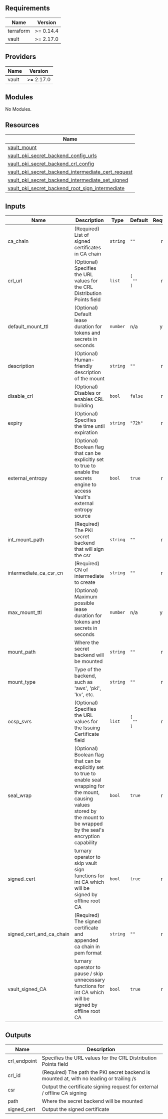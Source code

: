 ## Requirements

| Name | Version |
|------|---------|
| terraform | >= 0.14.4 |
| vault | >= 2.17.0 |

## Providers

| Name | Version |
|------|---------|
| vault | >= 2.17.0 |

## Modules

No Modules.

## Resources

| Name |
|------|
| [vault_mount](https://registry.terraform.io/providers/hashicorp/vault/latest/docs/resources/mount) |
| [vault_pki_secret_backend_config_urls](https://registry.terraform.io/providers/hashicorp/vault/latest/docs/resources/pki_secret_backend_config_urls) |
| [vault_pki_secret_backend_crl_config](https://registry.terraform.io/providers/hashicorp/vault/latest/docs/resources/pki_secret_backend_crl_config) |
| [vault_pki_secret_backend_intermediate_cert_request](https://registry.terraform.io/providers/hashicorp/vault/latest/docs/resources/pki_secret_backend_intermediate_cert_request) |
| [vault_pki_secret_backend_intermediate_set_signed](https://registry.terraform.io/providers/hashicorp/vault/latest/docs/resources/pki_secret_backend_intermediate_set_signed) |
| [vault_pki_secret_backend_root_sign_intermediate](https://registry.terraform.io/providers/hashicorp/vault/latest/docs/resources/pki_secret_backend_root_sign_intermediate) |

## Inputs

| Name | Description | Type | Default | Required |
|------|-------------|------|---------|:--------:|
| ca\_chain | (Required) List of signed certificates in CA chain | `string` | `""` | no |
| crl\_url | (Optional) Specifies the URL values for the CRL Distribution Points field | `list` | <pre>[<br>  ""<br>]</pre> | no |
| default\_mount\_ttl | (Optional) Default lease duration for tokens and secrets in seconds | `number` | n/a | yes |
| description | (Optional) Human-friendly description of the mount | `string` | `""` | no |
| disable\_crl | (Optional) Disables or enables CRL building | `bool` | `false` | no |
| expiry | (Optional) Specifies the time until expiration | `string` | `"72h"` | no |
| external\_entropy | (Optional) Boolean flag that can be explicitly set to true to enable the secrets engine to access Vault's external entropy source | `bool` | `true` | no |
| int\_mount\_path | (Required) The PKI secret backend that will sign the csr | `string` | `""` | no |
| intermediate\_ca\_csr\_cn | (Required) CN of intermediate to create | `string` | `""` | no |
| max\_mount\_ttl | (Optional) Maximum possible lease duration for tokens and secrets in seconds | `number` | n/a | yes |
| mount\_path | Where the secret backend will be mounted | `string` | `""` | no |
| mount\_type | Type of the backend, such as 'aws', 'pki', 'kv', etc. | `string` | `""` | no |
| ocsp\_svrs | (Optional) Specifies the URL values for the Issuing Certificate field | `list` | <pre>[<br>  ""<br>]</pre> | no |
| seal\_wrap | (Optional) Boolean flag that can be explicitly set to true to enable seal wrapping for the mount, causing values stored by the mount to be wrapped by the seal's encryption capability | `bool` | `true` | no |
| signed\_cert | turnary operator to skip vault sign functions for int CA which will be signed by offline root CA | `bool` | `true` | no |
| signed\_cert\_and\_ca\_chain | (Required) The signed certificate and appended ca chain in pem format | `string` | `""` | no |
| vault\_signed\_CA | turnary operator to pause / skip unnecessary functions for int CA which will be signed by offline root CA | `bool` | `true` | no |

## Outputs

| Name | Description |
|------|-------------|
| crl\_endpoint | Specifies the URL values for the CRL Distribution Points field |
| crl\_id | (Required) The path the PKI secret backend is mounted at, with no leading or trailing /s |
| csr | Output the certificate signing request for external / offline CA signing |
| path | Where the secret backend will be mounted |
| signed\_cert | Output the signed certificate |
